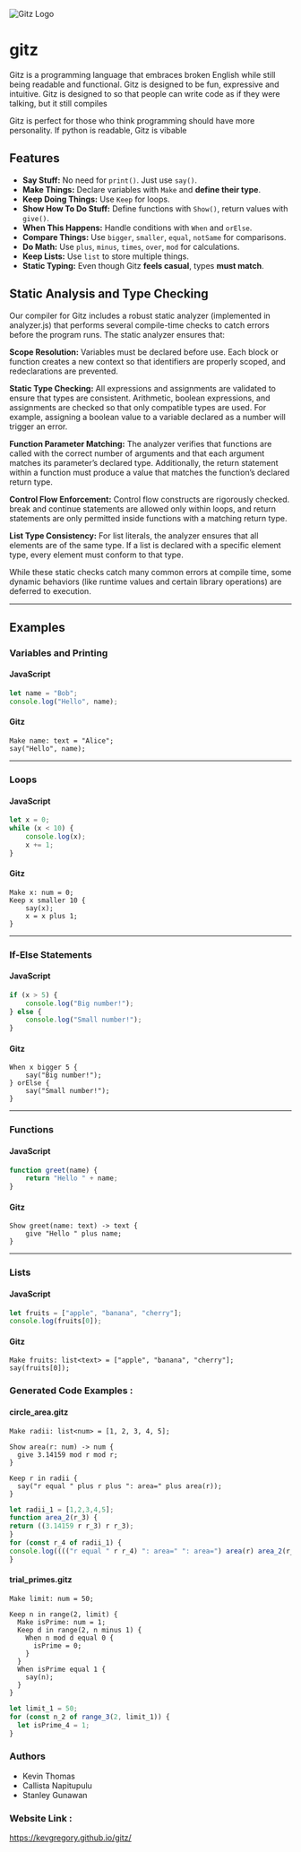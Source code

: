 ![Gitz Logo](docs/Gitz.png)

# gitz
Gitz is a programming language that embraces broken English while still being readable and functional. Gitz is designed to be fun, expressive and intuitive. Gitz is designed to so that people can write code as if they were talking, but it still compiles

Gitz is perfect for those who think programming should have more personality. If python is readable, Gitz is vibable

##  Features

- **Say Stuff:** No need for `print()`. Just use `say()`.
- **Make Things:** Declare variables with `Make` and **define their type**.
- **Keep Doing Things:** Use `Keep` for loops.
- **Show How To Do Stuff:** Define functions with `Show()`, return values with `give()`.
- **When This Happens:** Handle conditions with `When` and `orElse`.
- **Compare Things:** Use `bigger`, `smaller`, `equal`, `notSame` for comparisons.
- **Do Math:** Use `plus`, `minus`, `times`, `over`, `mod` for calculations.
- **Keep Lists:** Use `list` to store multiple things.
- **Static Typing:** Even though Gitz **feels casual**, types **must match**.

## Static Analysis and Type Checking
Our compiler for Gitz includes a robust static analyzer (implemented in analyzer.js) that performs several compile-time checks to catch errors before the program runs. The static analyzer ensures that:

**Scope Resolution:**
Variables must be declared before use. Each block or function creates a new context so that identifiers are properly scoped, and redeclarations are prevented.

**Static Type Checking:**
All expressions and assignments are validated to ensure that types are consistent. Arithmetic, boolean expressions, and assignments are checked so that only compatible types are used. For example, assigning a boolean value to a variable declared as a number will trigger an error.

**Function Parameter Matching:**
The analyzer verifies that functions are called with the correct number of arguments and that each argument matches its parameter’s declared type. Additionally, the return statement within a function must produce a value that matches the function’s declared return type.

**Control Flow Enforcement:**
Control flow constructs are rigorously checked. break and continue statements are allowed only within loops, and return statements are only permitted inside functions with a matching return type.

**List Type Consistency:**
For list literals, the analyzer ensures that all elements are of the same type. If a list is declared with a specific element type, every element must conform to that type.

While these static checks catch many common errors at compile time, some dynamic behaviors (like runtime values and certain library operations) are deferred to execution.

---

## Examples

### Variables and Printing

#### JavaScript
```javascript
let name = "Bob";
console.log("Hello", name);
```
#### Gitz
```gitz
Make name: text = "Alice";
say("Hello", name);
```

---

### Loops

#### JavaScript
```javascript
let x = 0;
while (x < 10) {
    console.log(x);
    x += 1;
}
```
#### Gitz
```gitz
Make x: num = 0;
Keep x smaller 10 {
    say(x);
    x = x plus 1;
}
```

---

### If-Else Statements

#### JavaScript
```javascript
if (x > 5) {
    console.log("Big number!");
} else {
    console.log("Small number!");
}
```
#### Gitz
```gitz
When x bigger 5 {
    say("Big number!");
} orElse {
    say("Small number!");
}
```

---

### Functions

#### JavaScript
```javascript
function greet(name) {
    return "Hello " + name;
}
```
#### Gitz
```gitz
Show greet(name: text) -> text {
    give "Hello " plus name;
}
```

---

### Lists

#### JavaScript
```javascript
let fruits = ["apple", "banana", "cherry"];
console.log(fruits[0]);
```
#### Gitz
```gitz
Make fruits: list<text> = ["apple", "banana", "cherry"];
say(fruits[0]);
```

### Generated Code Examples : 
#### circle_area.gitz
```gitz
Make radii: list<num> = [1, 2, 3, 4, 5];

Show area(r: num) -> num {
  give 3.14159 mod r mod r;
}

Keep r in radii {
  say("r equal " plus r plus ": area=" plus area(r));
}
```
```javascript
let radii_1 = [1,2,3,4,5];
function area_2(r_3) {
return ((3.14159 r r_3) r r_3);
}
for (const r_4 of radii_1) {
console.log(((("r equal " r r_4) ": area=" ": area=") area(r) area_2(r_4)));
}
```

#### trial_primes.gitz
```gitz
Make limit: num = 50;

Keep n in range(2, limit) {
  Make isPrime: num = 1;
  Keep d in range(2, n minus 1) {
    When n mod d equal 0 {
      isPrime = 0;
    }
  }
  When isPrime equal 1 {
    say(n);
  }
}
```
```javascript
let limit_1 = 50;
for (const n_2 of range_3(2, limit_1)) {
  let isPrime_4 = 1;
}
```
### Authors
- Kevin Thomas
- Callista Napitupulu
- Stanley Gunawan

### Website Link : 
https://kevgregory.github.io/gitz/

